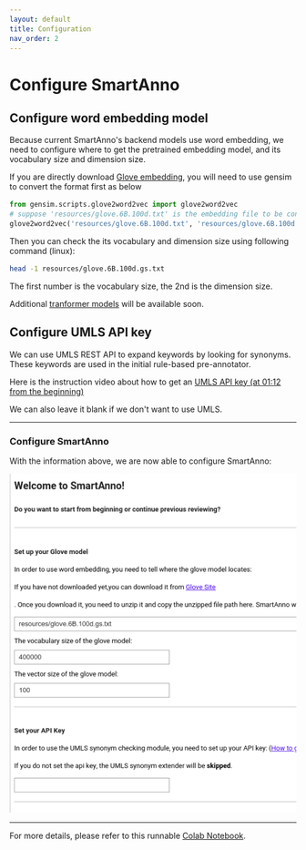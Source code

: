 ```yaml
---
layout: default
title: Configuration
nav_order: 2
---
```

# Configure SmartAnno

## Configure word embedding model
Because current SmartAnno's backend models use word embedding, we need to configure where to get the pretrained 
embedding model, and its vocabulary size and dimension size.

If you are directly download [Glove embedding](https://nlp.stanford.edu/projects/glove/), you will need to use gensim to convert the format first as below
```python
from gensim.scripts.glove2word2vec import glove2word2vec
# suppose 'resources/glove.6B.100d.txt' is the embedding file to be converted 
glove2word2vec('resources/glove.6B.100d.txt', 'resources/glove.6B.100d.gs.txt')
```

Then you can check the its vocabulary and dimension size using following command (linux): 
```bash
head -1 resources/glove.6B.100d.gs.txt
```
The first number is the vocabulary size, the 2nd is the dimension size.

Additional [tranformer models](https://huggingface.co/transformers/) will be available soon. 

## Configure UMLS API key
We can use UMLS REST API to expand keywords by looking for synonyms. These keywords are used in the 
initial rule-based pre-annotator.

Here is the instruction video about how to get an [UMLS API key (at 01:12 from the beginning)](https://www.nlm.nih.gov/research/umls/user_education/quick_tours/UTS-API/UTS_REST_API_Authentication.html)

We can also leave it blank if we don't want to use UMLS.
___
### Configure SmartAnno
With the information above, we are now able to configure SmartAnno:

![Configure Screenshot](img/Selection_082.png)

___

For more details, please refer to this runnable [Colab Notebook](https://colab.research.google.com/drive/1hKauV26CTreyzwsa-2eipLmSJxQo2SmB?usp=sharing). 
